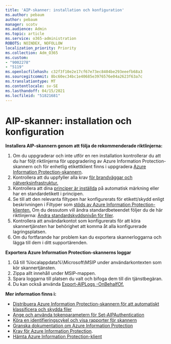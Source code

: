 ```yaml
---
title: 'AIP-skanner: installation och konfiguration'
ms.author: pebaum
author: pebaum
manager: scotv
ms.audience: Admin
ms.topic: article
ms.service: o365-administration
ROBOTS: NOINDEX, NOFOLLOW
localization_priority: Priority
ms.collection: Adm_O365
ms.custom:
- "9002278"
- "5119"
ms.openlocfilehash: c32f3f10e2e17cf67e73ec8404be293eeefb68a3
ms.sourcegitcommit: 8bc60ec34bc1e40685e3976576e04a2623f63a7c
ms.translationtype: MT
ms.contentlocale: sv-SE
ms.lasthandoff: 04/15/2021
ms.locfileid: "51821681"
---
```

# <a name="aip-scanner-installation-and-configuration"></a>AIP-skanner: installation och konfiguration

**Installera AIP-skannern genom att följa de rekommenderade riktlinjerna:**

1. Om du uppgraderar och inte utför en ren installation kontrollerar du att du har följt riktlinjerna för uppgradering av Azure Information Protection-skannern och för enhetlig etikettklient finns i uppgradera [Azure Information Protection-skannern](https://docs.microsoft.com/azure/information-protection/rms-client/clientv2-admin-guide#upgrading-the-azure-information-protection-scanner). [](https://docs.microsoft.com/azure/information-protection/rms-client/client-admin-guide#upgrading-the-azure-information-protection-scanner)
2. Kontrollera att du uppfyller alla krav [för brandväggar och nätverksinfrastruktur.](https://docs.microsoft.com/azure/information-protection/requirements#firewalls-and-network-infrastructure)
3. Kontrollera att dina [principer är inställda](https://docs.microsoft.com/azure/information-protection/configure-policy) på automatisk märkning eller har en standardetikett i principen.
4. Se till att den relevanta filtypen har konfigurerats för etikett/skydd enligt beskrivningen i Filtyper som [stöds av Azure Information Protection-klienten.](https://docs.microsoft.com/azure/information-protection/rms-client/client-admin-guide-file-types#supported-file-types-for-classification-and-protection) Om du dessutom vill ändra standardbeteendet följer du de här riktlinjerna: [Ändra standardskyddsnivån för filer](https://docs.microsoft.com/azure/information-protection/rms-client/client-admin-guide-file-types#changing-the-default-protection-level-of-files).
5. Kontrollera att användarkontot som konfigurerats för att köra skannertjänsten har behörighet att komma åt alla konfigurerade lagringsplatsen.
6. Om du fortfarande har problem kan du exportera skannerloggarna och lägga till dem i ditt supportärenden.

**Exportera Azure Information Protection-skannerns loggar**

1. Gå till %localappdata%\Microsoft\MSIP under användarkontexten som kör skannertjänsten.
2. Zippa allt innehåll under MSIP-mappen.
3. Spara loggarna till platsen du valt och bifoga dem till din tjänstbegäran.
4. Du kan också använda [Export-AIPLogs -OnBehalfOf.](https://docs.microsoft.com/powershell/module/azureinformationprotection/export-aiplogs?view=azureipps)

**Mer information finns i:**
- [Distribuera Azure Information Protection-skannern för att automatiskt klassificera och skydda filer](https://docs.microsoft.com/azure/information-protection/deploy-aip-scanner)
- [Ange och använda tokenparametern för Set-AIPAuthentication](https://docs.microsoft.com/azure/information-protection/rms-client/client-admin-guide-powershell#specify-and-use-the-token-parameter-for-set-aipauthentication)
- [Köra en identifieringscykel och visa rapporter för skannern](https://docs.microsoft.com/azure/information-protection/deploy-aip-scanner#run-a-discovery-cycle-and-view-reports-for-the-scanner)
- [Granska dokumentation om Azure Information Protection](https://docs.microsoft.com/azure/information-protection/what-is-information-protection)
- [Krav för Azure Information Protection](https://docs.microsoft.com/azure/information-protection/get-started/requirements).
- [Hämta Azure Information Protection-klient](https://www.microsoft.com/download/details.aspx?id=53018)
